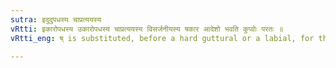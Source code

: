 ```yaml
---
sutra: इदुदुपधस्य चाप्रत्ययस्य
vRtti: इकारोपधस्य उकारोपधस्य चाप्रत्ययस्य विसर्जनीयस्य षकार आदेशो भवति कुप्वोः परतः ॥
vRtti_eng: ष् is substituted, before a hard guttural or a labial, for the _visarga_ which is preceded by इ or उ, and is not part of an affix.

---
```

